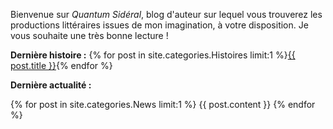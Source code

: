 Bienvenue sur *Quantum Sidéral*, blog d'auteur sur lequel vous trouverez les productions littéraires issues de mon imagination, à votre disposition. Je vous souhaite une très bonne lecture !

**Dernière histoire :** {% for post in site.categories.Histoires limit:1 %}<a href="{{ post.url }}#main-content">{{ post.title }}</a>{% endfor %}

**Dernière actualité :**

{% for post in site.categories.News limit:1 %} {{ post.content }} {% endfor %}


